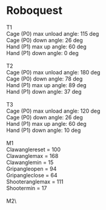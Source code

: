 # Roboquest

T1\
Cage (P0) max unload angle: 115 deg\
Cage (P0) down angle: 26 deg\
Hand (P1) max up angle: 60 deg\
Hand (P1) down angle: 0 deg\
\
T2\
Cage (P0) max unload angle: 180 deg\
Cage (P0) down angle: 78 deg\
Hand (P1) max up angle:  89 deg\
Hand (P1) down angle:  37 deg\
\
T3\
Cage (P0) max unload angle:  120 deg\
Cage (P0) down angle:  26 deg\
Hand (P1) max up angle:  60 deg\
Hand (P1) down angle:  10 deg\
\
M1\
Clawanglereset = 100\
Clawanglemax = 168\
Clawanglemin = 15\
Gripangleopen = 94\
Gripangleclose = 64\
Shooteranglemax = 111\
Shootermin = 17\
\
M2\
